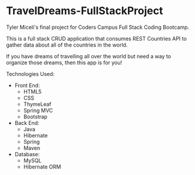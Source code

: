 # TravelDreams-FullStackProject
Tyler Miceli's final project for Coders Campus Full Stack Coding Bootcamp. 

This is a full stack CRUD application that consumes REST Countries API to gather data about all of the countries in the world. 

If you have dreams of travelling all over the world but need a way to organize those dreams, then this app is for you!

Technologies Used:
- Front End:
    - HTML5
    - CSS
    - ThymeLeaf
    - Spring MVC
    - Bootstrap
- Back End:
    - Java
    - Hibernate
    - Spring
    - Maven
- Database:
    - MySQL
    - Hibernate ORM

